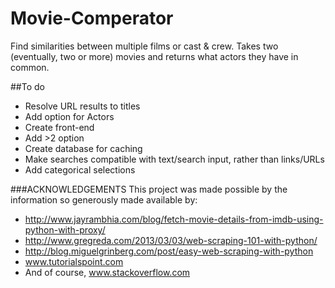 Movie-Comperator
================

Find similarities between multiple films or cast & crew. Takes two (eventually, two or more) movies and returns what actors they have in common.

##To do
* Resolve URL results to titles
* Add option for Actors
* Create front-end
* Add >2 option
* Create database for caching
* Make searches compatible with text/search input, rather than links/URLs
* Add categorical selections

###ACKNOWLEDGEMENTS
This project was made possible by the information so generously made available by:
* http://www.jayrambhia.com/blog/fetch-movie-details-from-imdb-using-python-with-proxy/
* http://www.gregreda.com/2013/03/03/web-scraping-101-with-python/
* http://blog.miguelgrinberg.com/post/easy-web-scraping-with-python
* www.tutorialspoint.com
* And of course, www.stackoverflow.com
